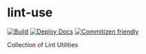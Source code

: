 # lint-use

[![Build](https://github.com/ljtang2009/lint-use/actions/workflows/build.yml/badge.svg)](https://github.com/ljtang2009/lint-use/actions/workflows/build.yml)
[![Deploy Docs](https://github.com/ljtang2009/lint-use/actions/workflows/deploy-docs.yml/badge.svg)](https://github.com/ljtang2009/lint-use/actions/workflows/deploy-docs.yml)
[![Commitizen friendly](https://img.shields.io/badge/commitizen-friendly-brightgreen.svg)](http://commitizen.github.io/cz-cli/)

Collection of Lint Utilities
